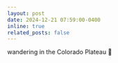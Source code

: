 ```yaml
---
layout: post
date: 2024-12-21 07:59:00-0400
inline: true
related_posts: false
---
```


wandering in the Colorado Plateau :hiking_boot:
